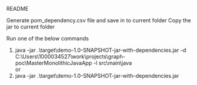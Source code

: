 README

Generate pom_dependency.csv file and save in to current folder
Copy the jar to current folder

Run one of the below commands

1. java -jar .\target\demo-1.0-SNAPSHOT-jar-with-dependencies.jar -d C:\Users\1000034527\work\projects\graph-poc\MasterMonolithicJavaApp -l src\main\java\
   or
2. java -jar .\target\demo-1.0-SNAPSHOT-jar-with-dependencies.jar 
